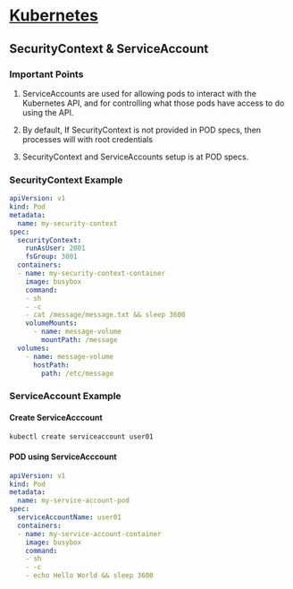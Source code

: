 
# [Kubernetes](./index)

## SecurityContext & ServiceAccount

### Important Points

1. ServiceAccounts are used for allowing pods to interact with the Kubernetes API, and for controlling what those pods have access to do using the API.

2. By default, If SecurityContext is not provided in POD specs, then processes will with root credentials

3. SecurityContext and ServiceAccounts setup is at POD specs.

### SecurityContext Example

```yaml
apiVersion: v1
kind: Pod
metadata: 
  name: my-security-context 
spec:
  securityContext:
    runAsUser: 2001
    fsGroup: 3001
  containers:
  - name: my-security-context-container
    image: busybox
    command: 
    - sh
    - -c
    - cat /message/message.txt && sleep 3600
    volumeMounts:
      - name: message-volume
        mountPath: /message
  volumes:
    - name: message-volume
      hostPath:
        path: /etc/message 
 ```

### ServiceAccount Example

#### Create ServiceAcccount

```bash
kubectl create serviceaccount user01
```

#### POD using ServiceAcccount

```yaml
apiVersion: v1
kind: Pod
metadata:
  name: my-service-account-pod
spec:
  serviceAccountName: user01
  containers:
  - name: my-service-account-container
    image: busybox
    command:
    - sh 
    - -c
    - echo Hello World && sleep 3600
```
